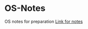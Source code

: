 # OS-Notes
OS notes for preparation
[Link for notes](https://docs.google.com/document/d/1n1arnSfKdIDQUP0E6sOasU2iAKYzxC5losZCVDTSPSc/edit?usp=sharing)
